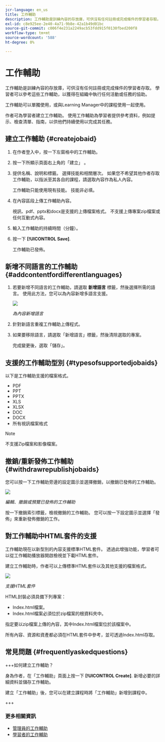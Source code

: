 ```yaml
---
jcr-language: en_us
title: 工作輔助
description: 工作輔助是訓練內容的存放庫，可供沒有任何註冊或完成條件的學習者存取。 學習者可以參考這些工作輔助，以獲得在組織中執行任何活動或任務的協助。
exl-id: c8e925ee-2e40-4a71-9b8e-42a1b49d01bc
source-git-commit: c006f4e231a2249acb53fdd915f0130fbed200f8
workflow-type: tm+mt
source-wordcount: '588'
ht-degree: 0%

---
```


# 工作輔助

工作輔助是訓練內容的存放庫，可供沒有任何註冊或完成條件的學習者存取。 學習者可以參考這些工作輔助，以獲得在組織中執行任何活動或任務的協助。

工作輔助可以單獨使用，或與Learning Manager中的課程使用一起使用。

作者可為學習者建立工作輔助。 使用工作輔助為學習者提供參考資料，例如提示、檢查清單、指南，以供他們持續使用以完成其任務。

## 建立工作輔助 {#createjobaid}

1. 在作者登入中，按一下左窗格中的工作輔助。
1. 按一下所顯示頁面右上角的「建立」 。
1. 提供名稱、說明和標籤。 選擇技能和相關層次。 如果您不希望其他作者存取工作輔助，以指派至其各自的課程，請選取內容作為私人內容。

   工作輔助只能使用現有技能。 技能非必填。

1. 在內容區段上傳工作輔助內容。

   視訊、pdf、pptx和docx是支援的上傳檔案格式。 不支援上傳專案zip檔案或任何互動式內容。

1. 輸入工作輔助的持續時間（分鐘）。
1. 按一下 **[!UICONTROL Save]**.

   工作輔助已發佈。

## 新增不同語言的工作輔助 {#addcontentfordifferentlanguages}

1. 若要新增不同語言的工作輔助，請選取 **新增語言** 標籤，然後選擇所需的語言。 使用此方法，您可以為內容新增多語言支援。

   ![](assets/add-new-languagetab.png)

   *為內容新增語言*

1. 針對新語言重複工作輔助上傳程式。
1. 如果要移除語言，請選取「新增語言」標籤，然後清除選取的專案。

   完成變更後，選取「儲存」。

## 支援的工作輔助型別 {#typesofsupportedjobaids}

以下是工作輔助支援的檔案格式。

* PDF
* PPT
* PPTX
* XLS
* XLSX
* DOC
* DOCX
* 所有視訊檔案格式

>[!NOTE]
>
>不支援Zip檔案和影像檔案。

## 撤銷/重新發佈工作輔助 {#withdrawrepublishjobaids}

您可以按一下工作輔助旁邊的設定圖示並選擇撤銷，以撤銷已發佈的工作輔助。

![](assets/job-aid-withdraw.png)

*編輯、撤銷或預覽已發佈的工作輔助*

按一下撤銷索引標籤，檢視撤銷的工作輔助。 您可以按一下設定圖示並選擇「發佈」來重新發佈撤銷的工作。

## 對工作輔助中HTML套件的支援

工作輔助現在以新型別的內容支援標準HTML套件。 透過此增強功能，學習者可以從工作輔助播放器開啟檢視並下載HTML套件。

建立工作輔助時，作者可以上傳標準HTML套件以及其他支援的檔案格式。

![](assets/html-job-aid.png)

*支援HTML套件*

HTML封裝必須具備下列專案：

* Index.html檔案。
* Index.html檔案必須位於zip檔案的根資料夾中。

指定要以zip檔案上傳的內容，其中Index.html檔案位於該檔案中。

所有內容、資源和資產都必須在HTML套件中參考，並可透過Index.html存取。

## 常見問題 {#frequentlyaskedquestions}

+++如何建立工作輔助？

身為作者，在「工作輔助」頁面上按一下 **[!UICONTROL Create]**. 新增必要的詳細資料並儲存工作輔助。

建立「工作輔助」後，您可以在建立課程時將「工作輔助」新增到課程中。

+++

### 更多相關資訊

* [管理員的工作輔助](../../administrators/feature-summary/job-aids.md)
* [學習者的工作輔助](../../learners/feature-summary/job-aids.md)
